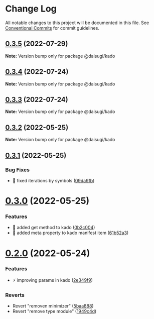 # Change Log

All notable changes to this project will be documented in this file.
See [Conventional Commits](https://conventionalcommits.org) for commit guidelines.

## [0.3.5](https://github.com/daisugiland/daisugi/compare/@daisugi/kado@0.3.4...@daisugi/kado@0.3.5) (2022-07-29)

**Note:** Version bump only for package @daisugi/kado

## [0.3.4](https://github.com/daisugiland/daisugi/compare/@daisugi/kado@0.3.3...@daisugi/kado@0.3.4) (2022-07-24)

**Note:** Version bump only for package @daisugi/kado

## [0.3.3](https://github.com/daisugiland/daisugi/compare/@daisugi/kado@0.3.2...@daisugi/kado@0.3.3) (2022-07-24)

**Note:** Version bump only for package @daisugi/kado

## [0.3.2](https://github.com/daisugiland/daisugi/compare/@daisugi/kado@0.3.1...@daisugi/kado@0.3.2) (2022-05-25)

**Note:** Version bump only for package @daisugi/kado

## [0.3.1](https://github.com/daisugiland/daisugi/compare/@daisugi/kado@0.3.0...@daisugi/kado@0.3.1) (2022-05-25)

### Bug Fixes

* :bug: fixed iterations by symbols ([09da9fb](https://github.com/daisugiland/daisugi/commit/09da9fb5a259e17ae8436a8de485f089cc713f66))

# [0.3.0](https://github.com/daisugiland/daisugi/compare/@daisugi/kado@0.2.0...@daisugi/kado@0.3.0) (2022-05-25)

### Features

* :art: added get method to kado ([0b2c004](https://github.com/daisugiland/daisugi/commit/0b2c0049cd7558e552b76e0bc0d949bde6d3e52c))
* :art: added meta property to kado manifest item ([61b52a3](https://github.com/daisugiland/daisugi/commit/61b52a3e9721c0f50e356b408cfcda75ef809760))

# [0.2.0](https://github.com/daisugiland/daisugi/compare/@daisugi/kado@0.1.10...@daisugi/kado@0.2.0) (2022-05-24)

### Features

* :zap: improving params in kado ([2e349f9](https://github.com/daisugiland/daisugi/commit/2e349f917d1af79511b13ece3720baeca855e413))

### Reverts

* Revert "removen minimizer" ([5baa888](https://github.com/daisugiland/daisugi/commit/5baa88806a091420549575d7b01338e40a343be3))
* Revert "remove type module" ([1949c4d](https://github.com/daisugiland/daisugi/commit/1949c4d33ec01425682dd474b1852dbda13f50bd))
